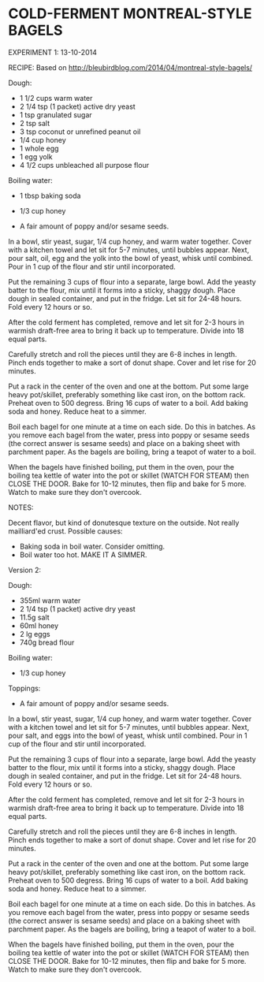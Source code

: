 COLD-FERMENT MONTREAL-STYLE BAGELS
==================================

EXPERIMENT 1:
13-10-2014

RECIPE:
Based on
http://bleubirdblog.com/2014/04/montreal-style-bagels/

Dough:

* 1 1/2 cups warm water
* 2 1/4 tsp (1 packet) active dry yeast
* 1 tsp granulated sugar
* 2 tsp salt
* 3 tsp coconut or unrefined peanut oil
* 1/4 cup honey
* 1 whole egg
* 1 egg yolk
* 4 1/2 cups unbleached all purpose flour

Boiling water:
* 1 tbsp baking soda
* 1/3 cup honey

* A fair amount of poppy and/or sesame seeds.

In a bowl, stir yeast, sugar, 1/4 cup honey, and warm water together.
Cover with a kitchen towel and let sit for 5-7 minutes, until bubbles appear. 
Next, pour salt, oil, egg and the yolk into the bowl of yeast, whisk until combined.
Pour in 1 cup of the flour and stir until incorporated.

Put the remaining 3 cups of flour into a separate, large bowl.
Add the yeasty batter to the flour, mix until it forms into a sticky, shaggy dough.
Place dough in sealed container, and put in the fridge. Let sit for 24-48 hours.
Fold every 12 hours or so.

After the cold ferment has completed, remove and let sit for 2-3 hours in
warmish draft-free area to bring it back up to temperature. Divide into 18
equal parts.

Carefully stretch and roll the pieces until they are 6-8 inches in length.
Pinch ends together to make a sort of donut shape. Cover and let rise for 20
minutes.

Put a rack in the center of the oven and one at the bottom. Put some large
heavy pot/skillet, preferably something like cast iron, on the bottom rack.
Preheat oven to 500 degress. Bring 16 cups of water to a boil. Add baking soda and honey.
Reduce heat to a simmer.

Boil each bagel for one minute at a time on each side. Do this in batches.
As you remove each bagel from the water, press into poppy or sesame seeds 
(the correct answer is sesame seeds) and place on a baking sheet with parchment
paper. As the bagels are boiling, bring a teapot of water to a boil.

When the bagels have finished boiling, put them in the oven, pour the boiling
tea kettle of water into the pot or skillet (WATCH FOR STEAM) then CLOSE THE
DOOR. Bake for 10-12 minutes, then flip and bake for 5 more. Watch to make sure
they don't overcook.


NOTES:

Decent flavor, but kind of donutesque texture on the outside. Not really
mailliard'ed crust. Possible causes:
* Baking soda in boil water. Consider omitting.
* Boil water too hot. MAKE IT A SIMMER.

Version 2:

Dough:

* 355ml warm water
* 2 1/4 tsp (1 packet) active dry yeast
* 11.5g salt
* 60ml honey
* 2 lg eggs
* 740g bread flour

Boiling water:
* 1/3 cup honey

Toppings:
* A fair amount of poppy and/or sesame seeds.

In a bowl, stir yeast, sugar, 1/4 cup honey, and warm water together.
Cover with a kitchen towel and let sit for 5-7 minutes, until bubbles appear. 
Next, pour salt, and eggs into the bowl of yeast, whisk until combined.
Pour in 1 cup of the flour and stir until incorporated.

Put the remaining 3 cups of flour into a separate, large bowl.
Add the yeasty batter to the flour, mix until it forms into a sticky, shaggy dough.
Place dough in sealed container, and put in the fridge. Let sit for 24-48 hours.
Fold every 12 hours or so.

After the cold ferment has completed, remove and let sit for 2-3 hours in
warmish draft-free area to bring it back up to temperature. Divide into 18
equal parts.

Carefully stretch and roll the pieces until they are 6-8 inches in length.
Pinch ends together to make a sort of donut shape. Cover and let rise for 20
minutes.

Put a rack in the center of the oven and one at the bottom. Put some large
heavy pot/skillet, preferably something like cast iron, on the bottom rack.
Preheat oven to 500 degress. Bring 16 cups of water to a boil. Add baking soda and honey.
Reduce heat to a simmer.

Boil each bagel for one minute at a time on each side. Do this in batches.
As you remove each bagel from the water, press into poppy or sesame seeds 
(the correct answer is sesame seeds) and place on a baking sheet with parchment
paper. As the bagels are boiling, bring a teapot of water to a boil.

When the bagels have finished boiling, put them in the oven, pour the boiling
tea kettle of water into the pot or skillet (WATCH FOR STEAM) then CLOSE THE
DOOR. Bake for 10-12 minutes, then flip and bake for 5 more. Watch to make sure
they don't overcook.


